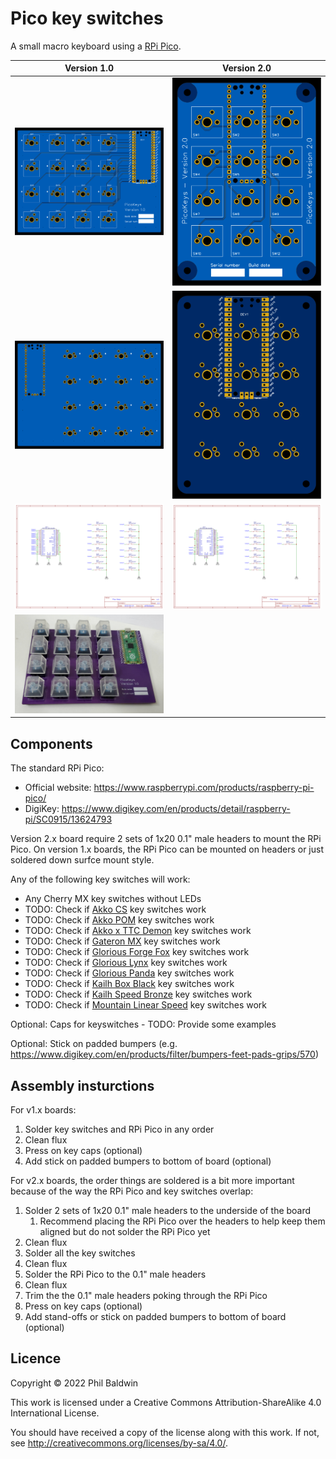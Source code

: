 Pico key switches
=========

A small macro keyboard using a [RPi Pico](https://www.raspberrypi.com/products/raspberry-pi-pico/).

| Version 1.0                                                   | Version 2.0                                                   |
| ------------------------------------------------------------- | ------------------------------------------------------------- |
| ![./Exports-v1.0/Top.svg](./Exports-v1.0/Top.svg)             | ![./Exports-v2.0/Top.svg](./Exports-v2.0/Top.svg)             |
| ![./Exports-v1.0/Bottom.svg](./Exports-v1.0/Bottom.svg)       | ![./Exports-v2.0/Bottom.svg](./Exports-v2.0/Bottom.svg)       |
| ![./Exports-v1.0/Schematic.png](./Exports-v1.0/Schematic.png) | ![./Exports-v2.0/Schematic.png](./Exports-v2.0/Schematic.png) |
| ![../photo-v1.0.jpg](../photo-v1.0.jpg) |  |

Components
----------

The standard RPi Pico:

* Official website: https://www.raspberrypi.com/products/raspberry-pi-pico/
* DigiKey: https://www.digikey.com/en/products/detail/raspberry-pi/SC0915/13624793

Version 2.x board require 2 sets of 1x20 0.1" male headers to mount the RPi Pico. On version 1.x boards, the RPi Pico can be mounted on headers or just soldered down surfce mount style.

Any of the following key switches will work:

* Any Cherry MX key switches without LEDs
* TODO: Check if [Akko CS](https://www.pccasegear.com/products/58938/akko-cs-crystal-blue-switches-45-pack) key switches work
* TODO: Check if [Akko POM](https://www.pccasegear.com/products/58934/akko-pom-brown-switches-45-pack) key switches work
* TODO: Check if [Akko x TTC Demon](https://www.pccasegear.com/products/55511/akko-x-ttc-demon-switches-10-pack) key switches work
* TODO: Check if [Gateron MX](https://www.pccasegear.com/products/47910/gateron-mx-switches-blue-120-pack) key switches work
* TODO: Check if [Glorious Forge Fox](https://www.pccasegear.com/products/58769/glorious-forge-fox-switches-120-pack-lubed) key switches work
* TODO: Check if [Glorious Lynx](https://www.pccasegear.com/products/55150/glorious-lynx-switches-36-pack) key switches work
* TODO: Check if [Glorious Panda](https://www.pccasegear.com/products/51561/glorious-panda-switches-36-pack) key switches work
* TODO: Check if [Kailh Box Black](https://www.pccasegear.com/products/51695/kailh-box-black-switches-120-pack) key switches work
* TODO: Check if [Kailh Speed Bronze](https://www.pccasegear.com/products/51696/kailh-speed-bronze-switches-120-pack) key switches work
* TODO: Check if [Mountain Linear Speed](https://www.pccasegear.com/products/57926/mountain-linear-speed-switches-110-pack-lubed) key switches work

Optional: Caps for keyswitches - TODO: Provide some examples

Optional: Stick on padded bumpers (e.g. https://www.digikey.com/en/products/filter/bumpers-feet-pads-grips/570)

Assembly insturctions
---------------------

For v1.x boards:

1. Solder key switches and RPi Pico in any order
2. Clean flux
3. Press on key caps (optional)
4. Add stick on padded bumpers to bottom of board (optional)

For v2.x boards, the order things are soldered is a bit more important because of the way the RPi Pico and key switches overlap:

1. Solder 2 sets of 1x20 0.1" male headers to the underside of the board
   1. Recommend placing the RPi Pico over the headers to help keep them aligned but do not solder the RPi Pico yet
2. Clean flux
3. Solder all the key switches
4. Clean flux
5. Solder the RPi Pico to the 0.1" male headers
6. Clean flux
7. Trim the the 0.1" male headers poking through the RPi Pico
8. Press on key caps (optional)
9. Add stand-offs or stick on padded bumpers to bottom of board (optional)

Licence
-------

Copyright © 2022 Phil Baldwin

This work is licensed under a Creative Commons Attribution-ShareAlike 4.0 International License.

You should have received a copy of the license along with this work. If not, see http://creativecommons.org/licenses/by-sa/4.0/.
